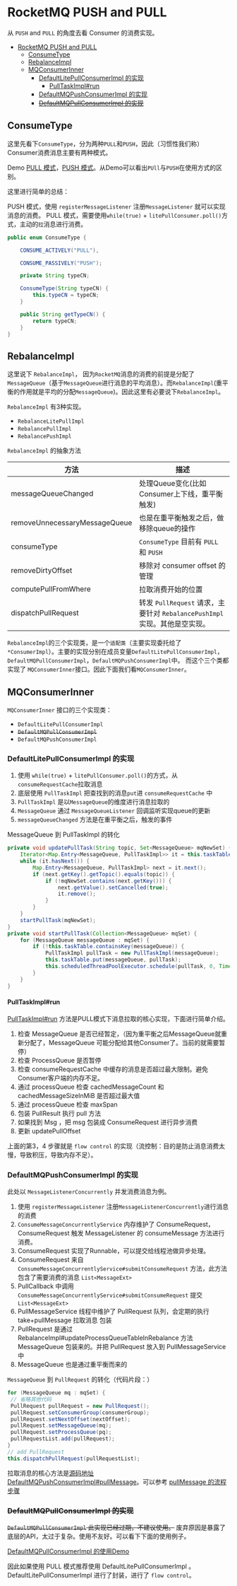 # RocketMQ PUSH and PULL

从 `PUSH` and `PULL` 的角度去看 Consumer 的消费实现。

- [RocketMQ PUSH and PULL](#rocketmq-push-and-pull)
  - [ConsumeType](#consumetype)
  - [RebalanceImpl](#rebalanceimpl)
  - [MQConsumerInner](#mqconsumerinner)
    - [DefaultLitePullConsumerImpl 的实现](#defaultlitepullconsumerimpl-的实现)
      - [PullTaskImpl#run](#pulltaskimplrun)
    - [DefaultMQPushConsumerImpl 的实现](#defaultmqpushconsumerimpl-的实现)
    - [~~DefaultMQPullConsumerImpl 的实现~~](#defaultmqpullconsumerimpl-的实现)

## ConsumeType

这里先看下`ConsumeType`，分为两种`PULL`和`PUSH`，因此（习惯性我们称）Consumer消费消息主要有两种模式。

Demo [PULL 模式](https://github.com/apache/rocketmq/blob/master/example/src/main/java/org/apache/rocketmq/example/simple/LitePullConsumerSubscribe.java)，[PUSH 模式](https://github.com/apache/rocketmq/blob/master/example/src/main/java/org/apache/rocketmq/example/quickstart/Consumer.java)。从Demo可以看出`PUll`与`PUSH`在使用方式的区别。

这里进行简单的总结：

PUSH 模式，使用 `registerMessageListener` 注册`MessageListener` 就可以实现消息的消费。
PULL 模式，需要使用`while(true)` + `litePullConsumer.poll()`方式，主动的`拉`消息进行消费。

```java
public enum ConsumeType {

    CONSUME_ACTIVELY("PULL"),

    CONSUME_PASSIVELY("PUSH");

    private String typeCN;

    ConsumeType(String typeCN) {
        this.typeCN = typeCN;
    }

    public String getTypeCN() {
        return typeCN;
    }
}
```

## RebalanceImpl

这里说下 `RebalanceImpl`， 因为`RocketMQ`消息的消费的前提是分配了`MessageQueue`（基于`MessageQueue`进行消息的平均消息）。而`RebalanceImpl`(重平衡的作用就是平均的分配`MessageQueue`)。因此这里有必要说下`RebalanceImpl`。

`RebalanceImpl` 有3种实现。

- `RebalanceLitePullImpl`
- `RebalancePullImpl`
- `RebalancePushImpl`

`RebalanceImpl` 的抽象方法

| 方法                          | 描述                                                                       |
| ----------------------------- | -------------------------------------------------------------------------- |
| messageQueueChanged           | 处理Queue变化(比如Consumer上下线，重平衡触发)                              |
| removeUnnecessaryMessageQueue | 也是在重平衡触发之后，做移除queue的操作                                    |
| consumeType                   | `ConsumeType` 目前有 `PULL` 和 `PUSH`                                      |
| removeDirtyOffset             | 移除对 consumer offset 的管理                                              |
| computePullFromWhere          | 拉取消费开始的位置                                                         |
| dispatchPullRequest           | 转发 `PullRequest` 请求，主要针对 `RebalancePushImpl` 实现。其他是空实现。 |

`RebalanceImpl`的三个实现类，是一个`适配类`（主要实现委托给了`*ConsumerImpl`）。主要的实现分别在成员变量`DefaultLitePullConsumerImpl`，`DefaultMQPullConsumerImpl`，`DefaultMQPushConsumerImpl`中。
而这个三个类都实现了 `MQConsumerInner`接口。因此下面我们看`MQConsumerInner`。

## MQConsumerInner

`MQConsumerInner` 接口的三个实现类：

- `DefaultLitePullConsumerImpl`
- ~~`DefaultMQPullConsumerImpl`~~
- `DefaultMQPushConsumerImpl`

### DefaultLitePullConsumerImpl 的实现

1. 使用 `while(true)` + `litePullConsumer.poll()`的方式，从`consumeRequestCache`拉取消息
2. 底层使用 `PullTaskImpl` 把查找到的消息`put`进 `consumeRequestCache` 中
3. `PullTaskImpl` 是以`MessageQueue`的维度进行消息拉取的
4. `MessageQueue` 通过 `MessageQueueListener` 回调监听实现queue的更新
5. `messageQueueChanged` 方法是在重平衡之后，触发的事件

MessageQueue 到  PullTaskImpl 的转化

```java
private void updatePullTask(String topic, Set<MessageQueue> mqNewSet) {
    Iterator<Map.Entry<MessageQueue, PullTaskImpl>> it = this.taskTable.entrySet().iterator();
    while (it.hasNext()) {
        Map.Entry<MessageQueue, PullTaskImpl> next = it.next();
        if (next.getKey().getTopic().equals(topic)) {
            if (!mqNewSet.contains(next.getKey())) {
                next.getValue().setCancelled(true);
                it.remove();
            }
        }
    }
    startPullTask(mqNewSet);
}
private void startPullTask(Collection<MessageQueue> mqSet) {
    for (MessageQueue messageQueue : mqSet) {
        if (!this.taskTable.containsKey(messageQueue)) {
            PullTaskImpl pullTask = new PullTaskImpl(messageQueue);
            this.taskTable.put(messageQueue, pullTask);
            this.scheduledThreadPoolExecutor.schedule(pullTask, 0, TimeUnit.MILLISECONDS);
        }
    }
}
```

#### PullTaskImpl#run

[PullTaskImpl#run](https://github.com/apache/rocketmq/blob/master/client/src/main/java/org/apache/rocketmq/client/impl/consumer/DefaultLitePullConsumerImpl.java#L686) 方法是PULL模式下消息拉取的核心实现，下面进行简单介绍。

1. 检查 MessageQueue 是否已经暂定，（因为重平衡之后MessageQueue就重新分配了，MessageQueue 可能分配给其他Consumer了。当前的就需要暂停）
2. 检查 ProcessQueue 是否暂停
3. 检查 consumeRequestCache 中缓存的消息是否超过最大限制。避免Consumer客户端的内存不足。
4. 通过 processQueue 检查 cachedMessageCount 和 cachedMessageSizeInMiB 是否超过最大值
5. 通过 processQueue 检查 maxSpan
6. 包装 PullResult 执行 pull 方法
7. 如果找到 Msg ，把 msg 包装成 ConsumeRequest 进行异步消费
8. 更新 updatePullOffset

上面的第3，4 步骤就是 `flow control` 的实现（流控制：目的是防止消息消费太慢，导致积压，导致内存不足）。

### DefaultMQPushConsumerImpl 的实现

此处以 `MessageListenerConcurrently` 并发消费消息为例。

1. 使用 `registerMessageListener` 注册`MessageListenerConcurrently`进行消息的消费
2. `ConsumeMessageConcurrentlyService` 内存维护了 ConsumeRequest， ConsumeRequest 触发 MessageListener 的 consumeMessage 方法进行消费。
3. ConsumeRequest 实现了Runnable，可以提交给线程池做异步处理。
4. ConsumeRequest 来自 `ConsumeMessageConcurrentlyService#submitConsumeRequest` 方法，此方法包含了需要消费的消息 `List<MessageExt>`
5. PullCallback 中调用 `ConsumeMessageConcurrentlyService#submitConsumeRequest` 提交`List<MessageExt>`
6. PullMessageService 线程中维护了 PullRequest 队列，会定期的执行take+pullMessage 拉取消息 包装
7. PullRequest 是通过 RebalanceImpl#updateProcessQueueTableInRebalance 方法 MessageQueue 包装来的。并把 PullRequest 放入到 PullMessageService 中
8. MessageQueue 也是通过重平衡而来的

`MessageQueue` 到 `PullRequest` 的转化（代码片段：）

```java
for (MessageQueue mq : mqSet) {
 // 省略其他代码
 PullRequest pullRequest = new PullRequest();
 pullRequest.setConsumerGroup(consumerGroup);
 pullRequest.setNextOffset(nextOffset);
 pullRequest.setMessageQueue(mq);
 pullRequest.setProcessQueue(pq);
 pullRequestList.add(pullRequest);
}
// add PullRequest
this.dispatchPullRequest(pullRequestList);
```

拉取消息的核心方法是[源码地址 DefaultMQPushConsumerImpl#pullMessage](https://github.com/apache/rocketmq/blob/master/client/src/main/java/org/apache/rocketmq/client/impl/consumer/DefaultMQPushConsumerImpl.java#L213)。可以参考 [pullMessage 的流程步骤](rocketmq-consumer.md#consumer-拉取消息的流程)

### ~~DefaultMQPullConsumerImpl 的实现~~

~~`DefaultMQPullConsumerImpl` 此实现已经过期，不建议使用。~~ 废弃原因是暴露了底层的API，太过于复杂。使用不友好。可以看下下面的使用例子。

[DefaultMQPullConsumerImpl 的使用Demo](https://github.com/apache/rocketmq/blob/master/example/src/main/java/org/apache/rocketmq/example/simple/PullConsumer.java)

因此如果使用 PULL 模式推荐使用 DefaultLitePullConsumerImpl 。DefaultLitePullConsumerImpl 进行了封装，进行了 `flow control`。
